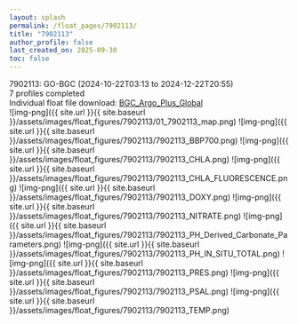 ```yaml
---
layout: splash
permalink: /float_pages/7902113/
title: "7902113"
author_profile: false
last_created_on: 2025-09-30
toc: false
---
```

 
7902113: GO-BGC (2024-10-22T03:13 to 2024-12-22T20:55)\
7 profiles completed\
Individual float file download: [BGC_Argo_Plus_Global](https://ftp.soest.hawaii.edu/bgc_argo_plus/Individual_Floats/outliers_removed/7902113_Sprof_processed.nc)\
![img-png]({{ site.url }}{{ site.baseurl }}/assets/images/float_figures/7902113/01_7902113_map.png)
![img-png]({{ site.url }}{{ site.baseurl }}/assets/images/float_figures/7902113/7902113_BBP700.png)
![img-png]({{ site.url }}{{ site.baseurl }}/assets/images/float_figures/7902113/7902113_CHLA.png)
![img-png]({{ site.url }}{{ site.baseurl }}/assets/images/float_figures/7902113/7902113_CHLA_FLUORESCENCE.png)
![img-png]({{ site.url }}{{ site.baseurl }}/assets/images/float_figures/7902113/7902113_DOXY.png)
![img-png]({{ site.url }}{{ site.baseurl }}/assets/images/float_figures/7902113/7902113_NITRATE.png)
![img-png]({{ site.url }}{{ site.baseurl }}/assets/images/float_figures/7902113/7902113_PH_Derived_Carbonate_Parameters.png)
![img-png]({{ site.url }}{{ site.baseurl }}/assets/images/float_figures/7902113/7902113_PH_IN_SITU_TOTAL.png)
![img-png]({{ site.url }}{{ site.baseurl }}/assets/images/float_figures/7902113/7902113_PRES.png)
![img-png]({{ site.url }}{{ site.baseurl }}/assets/images/float_figures/7902113/7902113_PSAL.png)
![img-png]({{ site.url }}{{ site.baseurl }}/assets/images/float_figures/7902113/7902113_TEMP.png)
